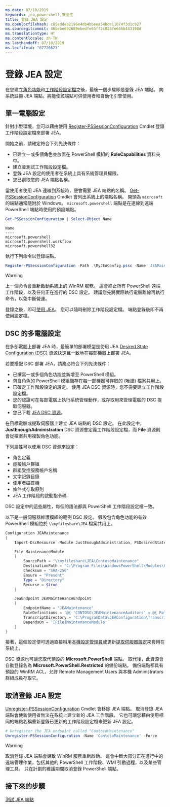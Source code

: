 ```yaml
---
ms.date: 07/10/2019
keywords: jea,powershell,安全性
title: 登錄 JEA 設定
ms.openlocfilehash: c85eddea2196e4db4bbeea54bde11074f3d1c927
ms.sourcegitcommit: 46bebe692689ebedfe65ff2c828fe666b443198d
ms.translationtype: HT
ms.contentlocale: zh-TW
ms.lasthandoff: 07/10/2019
ms.locfileid: "67726623"
---
```

# <a name="registering-jea-configurations"></a>登錄 JEA 設定

在您建立[角色功能](role-capabilities.md)和[工作階段設定檔](session-configurations.md)之後，最後一個步驟即是登錄 JEA 端點。 向系統註冊 JEA 端點，將能使該端點可供使用者和自動化引擎使用。

## <a name="single-machine-configuration"></a>單一電腦設定

針對小型環境，您可以藉由使用 [Register-PSSessionConfiguration](/powershell/module/microsoft.powershell.core/register-pssessionconfiguration) Cmdlet 登錄工作階段設定檔來部署 JEA。

開始之前，請確定符合下列先決條件：

- 已建立一或多個角色並放置在 PowerShell 模組的 **RoleCapabilities** 資料夾中。
- 建立並測試工作階段設定檔。
- 登錄 JEA 設定的使用者在系統上具有系統管理員權限。
- 您已選取您的 JEA 端點名稱。

當使用者使用 JEA 連線到系統時，便會需要 JEA 端點的名稱。 [Get-PSSessionConfiguration](/powershell/module/microsoft.powershell.core/get-pssessionconfiguration) Cmdlet 會列出系統上的端點名稱。 開頭為 `microsoft` 的端點通常隨附於 Windows。 `microsoft.powershell` 端點是在連線到遠端 PowerShell 端點時使用的預設端點。

```powershell
Get-PSSessionConfiguration | Select-Object Name
```

```Output
Name
----
microsoft.powershell
microsoft.powershell.workflow
microsoft.powershell32
```

執行下列命令以登錄端點。

```powershell
Register-PSSessionConfiguration -Path .\MyJEAConfig.pssc -Name 'JEAMaintenance' -Force
```

> [!WARNING]
> 上一個命令會重新啟動系統上的 WinRM 服務。 這會終止所有 PowerShell 遠端工作階段，以及任何正在進行的 DSC 設定。 建議您先將實際執行電腦離線再執行命令，以免中斷營運。

登錄之後，即可[使用 JEA](using-jea.md)。 您可以隨時刪除工作階段設定檔。 端點登錄後即不再使用設定檔。

## <a name="multi-machine-configuration-with-dsc"></a>DSC 的多電腦設定

在多部電腦上部署 JEA 時，最簡單的部署模型是使用 JEA [Desired State Configuration (DSC)](/powershell/dsc/overview) 資源快速且一致地在每部機器上部署 JEA。

若要搭配 DSC 部署 JEA，請務必符合下列先決條件︰

- 已撰寫一或多個角色功能並新增至 PowerShell 模組。
- 包含角色的 PowerShell 模組儲存在每一部機器可存取的 (唯讀) 檔案共用上。
- 已確定工作階段設定的設定。 使用 JEA DSC 資源時，您不需要建立工作階段設定檔。
- 您的認證可在每部電腦上執行系統管理動作，或存取用來管理電腦的 DSC 提取伺服器。
- 您已下載 [JEA DSC 資源](https://github.com/PowerShell/JEA/tree/master/DSC%20Resource)。

在目標電腦或提取伺服器上建立 JEA 端點的 DSC 設定。 在此設定中，**JustEnoughAdministration** DSC 資源會定義工作階段設定檔，而 **File** 資源則會從檔案共用複製角色功能。

下列屬性可以使用 DSC 資源來設定︰

- 角色定義
- 虛擬帳戶群組
- 群組受控服務帳戶名稱
- 文字記錄目錄
- 使用者磁碟機
- 條件式存取原則
- JEA 工作階段的啟動指令碼

DSC 設定中的這些屬性，每個的語法都與 PowerShell 工作階段設定檔一致。

以下是一般伺服器維護模組的範例 DSC 設定。 假設包含角色功能的有效 PowerShell 模組位於 `\\myfileshare\JEA` 檔案共用上。

```powershell
Configuration JEAMaintenance
{
    Import-DscResource -Module JustEnoughAdministration, PSDesiredStateConfiguration

    File MaintenanceModule
    {
        SourcePath = "\\myfileshare\JEA\ContosoMaintenance"
        DestinationPath = "C:\Program Files\WindowsPowerShell\Modules\ContosoMaintenance"
        Checksum = "SHA-256"
        Ensure = "Present"
        Type = "Directory"
        Recurse = $true
    }

    JeaEndpoint JEAMaintenanceEndpoint
    {
        EndpointName = "JEAMaintenance"
        RoleDefinitions = "@{ 'CONTOSO\JEAMaintenanceAuditors' = @{ RoleCapabilities = 'GeneralServerMaintenance-Audit' }; 'CONTOSO\JEAMaintenanceAdmins' = @{ RoleCapabilities = 'GeneralServerMaintenance-Audit', 'GeneralServerMaintenance-Admin' } }"
        TranscriptDirectory = 'C:\ProgramData\JEAConfiguration\Transcripts'
        DependsOn = '[File]MaintenanceModule'
    }
}
```

接著，這個設定便可透過直接叫用[本機設定管理員](/powershell/dsc/managing-nodes/metaConfig)或更新[提取伺服器設定](/powershell/dsc/pull-server/pullServer)來套用在系統上。

DSC 資源也可讓您取代預設的 **Microsoft.PowerShell** 端點。 取代後，此資源會自動登錄名為 **Microsoft.PowerShell.Restricted** 的備份端點。 備份端點都具有預設的 WinRM ACL，允許 Remote Management Users 與本機 Administrators 群組成員存取它。

## <a name="unregistering-jea-configurations"></a>取消登錄 JEA 設定

[Unregister-PSSessionConfiguration](/powershell/module/microsoft.powershell.core/Unregister-PSSessionConfiguration) Cmdlet 會移除 JEA 端點。 取消登錄 JEA 端點會使新使用者無法在系統上建立新的 JEA 工作階段。 它也可讓您藉由使用相同的端點名稱重新登錄已更新的工作階段設定檔來更新 JEA 設定。

```powershell
# Unregister the JEA endpoint called "ContosoMaintenance"
Unregister-PSSessionConfiguration -Name 'ContosoMaintenance' -Force
```

> [!WARNING]
> 取消登錄 JEA 端點會導致 WinRM 服務重新啟動。 這會中斷大部分正在進行中的遠端管理作業，包括其他的 PowerShell 工作階段、WMI 引動過程，以及某些管理工具。 只在計劃的維護期間取消登錄 PowerShell 端點。

## <a name="next-steps"></a>接下來的步驟

[測試 JEA 端點](using-jea.md)
